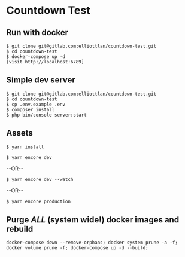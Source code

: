 # Countdown Test

## Run with docker
```
$ git clone git@gitlab.com:elliottlan/countdown-test.git
$ cd countdown-test
$ docker-compose up -d
[visit http://localhost:6789]
```

## Simple dev server
```
$ git clone git@gitlab.com:elliottlan/countdown-test.git
$ cd countdown-test
$ cp .env.example .env
$ composer install
$ php bin/console server:start
```

## Assets
```
$ yarn install
```
```
$ yarn encore dev
```
--OR--
```
$ yarn encore dev --watch
```
--OR--
```
$ yarn encore production
```

## Purge *ALL* (system wide!) docker images and rebuild

```
docker-compose down --remove-orphans; docker system prune -a -f; docker volume prune -f; docker-compose up -d --build;
```